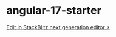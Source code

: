 # angular-17-starter

[Edit in StackBlitz next generation editor ⚡️](https://stackblitz.com/~/github.com/sv-figbytes/angular-17-starter)